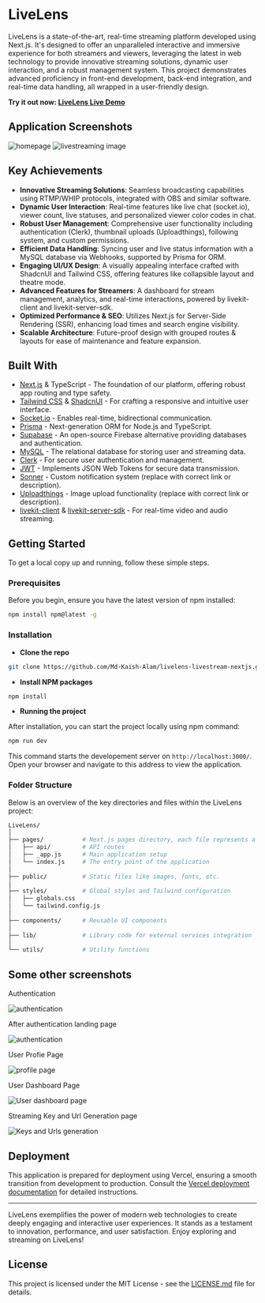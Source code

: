 # LiveLens

LiveLens is a state-of-the-art, real-time streaming platform developed using Next.js. It's designed to offer an unparalleled interactive and immersive experience for both streamers and viewers, leveraging the latest in web technology to provide innovative streaming solutions, dynamic user interaction, and a robust management system. This project demonstrates advanced proficiency in front-end development, back-end integration, and real-time data handling, all wrapped in a user-friendly design.

**Try it out now: [LiveLens Live Demo](https://livelens-livestream-nextjs.vercel.app/)**

## Application Screenshots
![homepage](https://github.com/Md-Kaish-Alam/livelens-livestream-nextjs/assets/82415398/0829cf35-cf66-4c1a-af5c-48e971547da7)
![livestreaming image](https://github.com/Md-Kaish-Alam/livelens-livestream-nextjs/assets/82415398/3cbf2aed-36ee-4036-ad8b-1f47ddd47f76)

## Key Achievements

- **Innovative Streaming Solutions**: Seamless broadcasting capabilities using RTMP/WHIP protocols, integrated with OBS and similar software.
- **Dynamic User Interaction**: Real-time features like live chat (socket.io), viewer count, live statuses, and personalized viewer color codes in chat.
- **Robust User Management**: Comprehensive user functionality including authentication (Clerk), thumbnail uploads (Uploadthings), following system, and custom permissions.
- **Efficient Data Handling**: Syncing user and live status information with a MySQL database via Webhooks, supported by Prisma for ORM.
- **Engaging UI/UX Design**: A visually appealing interface crafted with ShadcnUI and Tailwind CSS, offering features like collapsible layout and theatre mode.
- **Advanced Features for Streamers**: A dashboard for stream management, analytics, and real-time interactions, powered by livekit-client and livekit-server-sdk.
- **Optimized Performance & SEO**: Utilizes Next.js for Server-Side Rendering (SSR), enhancing load times and search engine visibility.
- **Scalable Architecture**: Future-proof design with grouped routes & layouts for ease of maintenance and feature expansion.

## Built With

- [Next.js](https://nextjs.org/) & TypeScript - The foundation of our platform, offering robust app routing and type safety.
- [Tailwind CSS](https://tailwindcss.com/) & [ShadcnUI](https://shadcnui.com/) - For crafting a responsive and intuitive user interface.
- [Socket.io](https://socket.io/) - Enables real-time, bidirectional communication.
- [Prisma](https://www.prisma.io/) - Next-generation ORM for Node.js and TypeScript.
- [Supabase](https://supabase.io/) - An open-source Firebase alternative providing databases and authentication.
- [MySQL](https://www.mysql.com/) - The relational database for storing user and streaming data.
- [Clerk](https://clerk.dev/) - For secure user authentication and management.
- [JWT](https://jwt.io/) - Implements JSON Web Tokens for secure data transmission.
- [Sonner](https://ui.shadcn.com/docs/components/sonner) - Custom notification system (replace with correct link or description).
- [Uploadthings](https://uploadthing.com/) - Image upload functionality (replace with correct link or description).
- [livekit-client](https://docs.livekit.io/) & [livekit-server-sdk](https://docs.livekit.io/) - For real-time video and audio streaming.

## Getting Started

To get a local copy up and running, follow these simple steps.

### Prerequisites

Before you begin, ensure you have the latest version of npm installed:
```bash
npm install npm@latest -g
```
### Installation
- **Clone the repo**
  
```bash
git clone https://github.com/Md-Kaish-Alam/livelens-livestream-nextjs.git
```
- **Install NPM packages**
  
```bash
npm install
```
- **Running the project**
  
After installation, you can start the project locally using npm command:
```bash
npm run dev
```
This command starts the developement server on `http://localhost:3000/`. Open your browser and navigate to this address to view the application.

### Folder Structure
Below is an overview of the key directories and files within the LiveLens project:

```bash
LiveLens/
│
├── pages/           # Next.js pages directory, each file represents a route
│   ├── api/         # API routes
│   ├── _app.js      # Main application setup
│   └── index.js     # The entry point of the application
│
├── public/          # Static files like images, fonts, etc.
│
├── styles/          # Global styles and Tailwind configuration
│   ├── globals.css
│   └── tailwind.config.js
│
├── components/      # Reusable UI components
│
├── lib/             # Library code for external services integration
│
└── utils/           # Utility functions

```
## Some other screenshots

Authentication

![authentication](https://github.com/Md-Kaish-Alam/livelens-livestream-nextjs/assets/82415398/ea2bfb47-349b-44f1-bf93-ff35a5a9cd0f)


After authentication landing page

![authentication](https://github.com/Md-Kaish-Alam/livelens-livestream-nextjs/assets/82415398/f5ce445c-e281-4dc6-98f9-0470e820ba75)


User Profie Page

![profile page](https://github.com/Md-Kaish-Alam/livelens-livestream-nextjs/assets/82415398/2b69b37c-8da9-41aa-acc8-0a14b766cdf4)


User Dashboard Page

![User dashboard page](https://github.com/Md-Kaish-Alam/livelens-livestream-nextjs/assets/82415398/ee582d27-295c-4fa0-b702-9bd9cd33f6fc)


Streaming Key and Url Generation page

![Keys and Urls generation](https://github.com/Md-Kaish-Alam/livelens-livestream-nextjs/assets/82415398/a11e6081-2ab7-4ea7-9a19-5e91b4cfaed7)

## Deployment

This application is prepared for deployment using Vercel, ensuring a smooth transition from development to production. Consult the [Vercel deployment documentation](https://vercel.com/) for detailed instructions.

---

LiveLens exemplifies the power of modern web technologies to create deeply engaging and interactive user experiences. It stands as a testament to innovation, performance, and user satisfaction. Enjoy exploring and streaming on LiveLens!
 

## License

This project is licensed under the MIT License - see the [LICENSE.md](LICENSE.md) file for details.


